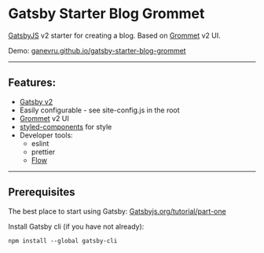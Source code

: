 # Gatsby Starter Blog Grommet

[GatsbyJS](https://www.gatsbyjs.org/) v2 starter for creating a blog. Based on [Grommet](https://v2.grommet.io/) v2 UI.

Demo: [ganevru.github.io/gatsby-starter-blog-grommet](https://ganevru.github.io/gatsby-starter-blog-grommet/)

---

## Features:

* [Gatsby v2](https://www.gatsbyjs.org/)
* Easily configurable - see site-config.js in the root
* [Grommet](https://v2.grommet.io/) v2 UI
* [styled-components](https://www.styled-components.com) for style
* Developer tools:
  - eslint
  - prettier
  - [Flow](https://flow.org/en/)
  
---

## Prerequisites

The best place to start using Gatsby: [Gatsbyjs.org/tutorial/part-one](https://www.gatsbyjs.org/tutorial/part-one)

Install Gatsby cli (if you have not already):

```text
npm install --global gatsby-cli
```
